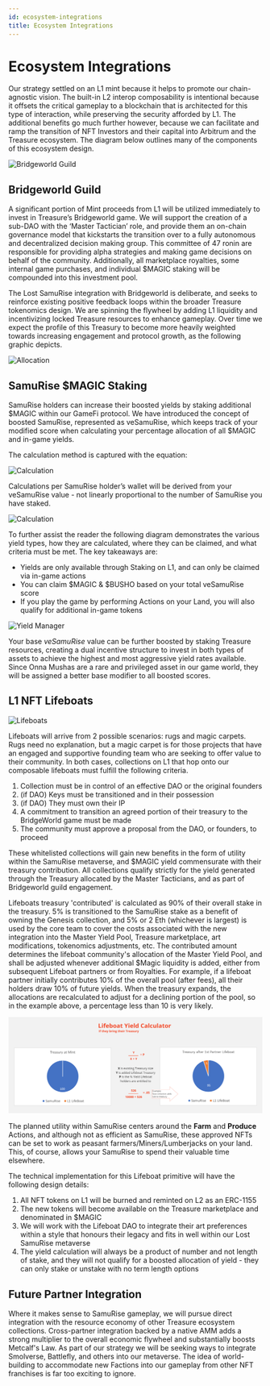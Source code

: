 ```yaml
---
id: ecosystem-integrations
title: Ecosystem Integrations
---
```


# Ecosystem Integrations

Our strategy settled on an L1 mint because it helps to promote our chain-agnostic vision. The built-in L2 interop composability is intentional because it offsets the critical gameplay to a blockchain that is architected for this type of interaction, while preserving the security afforded by L1. The additional benefits go much further however, because we can facilitate and ramp the transition of NFT Investors and their capital into Arbitrum and the Treasure ecosystem. The diagram below outlines many of the components of this ecosystem design.

![Bridgeworld Guild](/assets/images/ecosystem-integrations.jpg)

## Bridgeworld Guild

A significant portion of Mint proceeds from L1 will be utilized immediately to invest in Treasure’s Bridgeworld game. We will support the creation of a sub-DAO with the ‘Master Tactician’ role, and provide them an on-chain governance model that kickstarts the transition over to a fully autonomous and decentralized decision making group. This committee of 47 ronin are responsible for providing alpha strategies and making game decisions on behalf of the community. Additionally, all marketplace royalties, some internal game purchases, and individual $MAGIC staking will be compounded into this investment pool.

The Lost SamuRise integration with Bridgeworld is deliberate, and seeks to reinforce existing  positive feedback loops within the broader Treasure tokenomics design. We are spinning the flywheel by adding L1 liquidity and incentivizing locked Treasure resources to enhance gameplay. Over time we expect the profile of this Treasury to become more heavily weighted towards increasing engagement and protocol growth, as the following graphic depicts.

![Allocation](/assets/images/allocation.png)

## SamuRise $MAGIC Staking

SamuRise holders can increase their boosted yields by staking additional $MAGIC within our GameFi protocol. We have introduced the concept of boosted SamuRise, represented as veSamuRise, which keeps track of your modified score when calculating your percentage allocation of all $MAGIC and in-game yields.

The calculation method is captured with the equation:

![Calculation](/assets/images/formula1.png)

Calculations per SamuRise holder’s wallet will be derived from your veSamuRise value - not linearly proportional to the number of SamuRise you have staked.

![Calculation](/assets/images/formula2.png)

To further assist the reader the following diagram demonstrates the various yield types, how they are calculated, where they can be claimed, and what criteria must be met. The key takeaways are:

* Yields are only available through Staking on L1, and can only be claimed via in-game actions
* You can claim $MAGIC & $BUSHO based on your total veSamuRise score
* If you play the game by performing Actions on your Land, you will also qualify for additional in-game tokens

![Yield Manager](/assets/images/yield-manager.png)

Your base *veSamuRise* value can be further boosted by staking Treasure resources, creating a dual incentive structure to invest in both types of assets to achieve the highest and most aggressive yield rates available. Since Onna Mushas are a rare and privileged asset in our game world, they will be assigned a better base modifier to all boosted scores.

## L1 NFT Lifeboats

![Lifeboats](/assets/images/lifeboats.png)

Lifeboats will arrive from 2 possible scenarios: rugs and magic carpets. Rugs need no explanation, but a magic carpet is for those projects that have an engaged and supportive founding team who are seeking to offer value to their community. In both cases, collections on L1 that hop onto our composable lifeboats must fulfill the following criteria.

1. Collection must be in control of an effective DAO or the original founders
1. (if DAO) Keys must be transitioned and in their possession
1. (if DAO) They must own their IP
1. A commitment to transition an agreed portion of their treasury to the BridgeWorld game must be made
1. The community must approve a proposal from the DAO, or founders, to proceed

These whitelisted collections will gain new benefits in the form of utility within the SamuRise metaverse, and $MAGIC yield commensurate with their treasury contribution. All collections qualify strictly for the yield generated through the Treasury allocated by the Master Tacticians, and as part of Bridgeworld guild engagement.

Lifeboats treasury 'contributed' is calculated as 90% of their overall stake in the treasury. 5% is transitioned to the SamuRise stake as a benefit of owning the Genesis collection, and 5% or 2 Eth (whichever is largest) is used by the core team to cover the costs associated with the new integration into the Master Yield Pool, Treasure marketplace, art modifications, tokenomics adjustments, etc. The contributed amount determines the lifeboat community's allocation of the Master Yield Pool, and shall be adjusted whenever additional $Magic liquidity is added, either from subsequent Lifeboat partners or from Royalties. For example, if a lifeboat partner initially contributes 10% of the overall pool (after fees), all their holders draw 10% of future yields. When the treasury expands, the allocations are recalculated to adjust for a declining portion of the pool, so in the example above, a percentage less than 10 is very likely.

![Lifeboats](/assets/images/lifeboat-calculator.png)

The planned utility within SamuRise centers around the **Farm** and **Produce** Actions, and although not as efficient as SamuRise, these approved NFTs can be set to work as peasant farmers/Miners/Lumberjacks on your land. This, of course, allows your SamuRise to spend their valuable time elsewhere.

The technical implementation for this Lifeboat primitive will have the following design details:

1. All NFT tokens on L1 will be burned and reminted on L2 as an ERC-1155
1. The new tokens will become available on the Treasure marketplace and denominated in $MAGIC
1. We will work with the Lifeboat DAO to integrate their art preferences within a style that honours their legacy and fits in well within our Lost SamuRise metaverse
1. The yield calculation will always be a product of number and not length of stake, and they will not qualify for a boosted allocation of yield - they can only stake or unstake with no term length options

## Future Partner Integration

Where it makes sense to SamuRise gameplay, we will pursue direct integration with the resource economy of other Treasure ecosystem collections. Cross-partner integration backed by a native AMM adds a strong multiplier to the overall economic flywheel and substantially boosts Metcalf's Law. As part of our strategy we will be seeking ways to integrate Smolverse, Battlefly, and others into our metaverse. The idea of world-building to accommodate new Factions into our gameplay from other NFT franchises is far too exciting to ignore.
